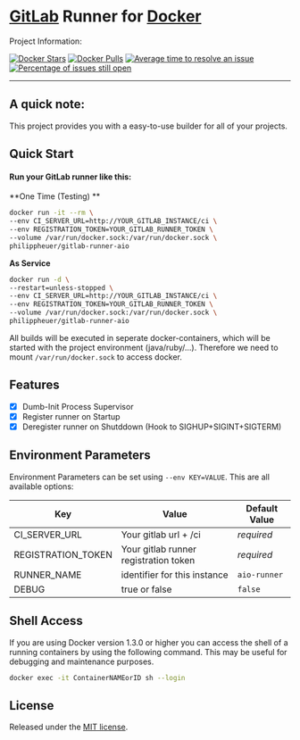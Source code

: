# [GitLab](https://about.gitlab.com/) Runner for [Docker](https://www.docker.com/)

Project Information:

<p align="center">

[![Docker Stars](https://img.shields.io/docker/stars/philippheuer/gitlab-runner-aio.svg?style=flat-square)](https://hub.docker.com/r/philippheuer/gitlab-runner-aio/)
[![Docker Pulls](https://img.shields.io/docker/pulls/philippheuer/gitlab-runner-aio.svg?style=flat-square)](https://hub.docker.com/r/philippheuer/gitlab-runner-aio/)
[![Average time to resolve an issue](http://isitmaintained.com/badge/resolution/philippheuer/docker-gitlab-runner-aio.svg)](http://isitmaintained.com/project/philippheuer/docker-gitlab-runner-aio "Average time to resolve an issue")
[![Percentage of issues still open](http://isitmaintained.com/badge/open/philippheuer/docker-gitlab-runner-aio.svg)](http://isitmaintained.com/project/philippheuer/docker-gitlab-runner-aio "Percentage of issues still open")

</p>

--------

## A quick note:

This project provides you with a easy-to-use builder for all of your projects.

## Quick Start

#### Run your GitLab runner like this:
**One Time (Testing) **
```bash
docker run -it --rm \
--env CI_SERVER_URL=http://YOUR_GITLAB_INSTANCE/ci \
--env REGISTRATION_TOKEN=YOUR_GITLAB_RUNNER_TOKEN \
--volume /var/run/docker.sock:/var/run/docker.sock \
philippheuer/gitlab-runner-aio
```

**As Service**
```bash
docker run -d \
--restart=unless-stopped \
--env CI_SERVER_URL=http://YOUR_GITLAB_INSTANCE/ci \
--env REGISTRATION_TOKEN=YOUR_GITLAB_RUNNER_TOKEN \
--volume /var/run/docker.sock:/var/run/docker.sock \
philippheuer/gitlab-runner-aio
```

All builds will be executed in seperate docker-containers, which will be started with the project environment (java/ruby/...).
Therefore we need to mount `/var/run/docker.sock` to access docker.

## Features
 - [X] Dumb-Init Process Supervisor
 - [X] Register runner on Startup
 - [X] Deregister runner on Shutddown (Hook to SIGHUP+SIGINT+SIGTERM)

## Environment Parameters
Environment Parameters can be set using `--env KEY=VALUE`. This are all available options:

Key | Value | Default Value
--- | --- | ---
CI_SERVER_URL | Your gitlab url + /ci | *required*
REGISTRATION_TOKEN | Your gitlab runner registration token | *required*
RUNNER_NAME | identifier for this instance | `aio-runner`
DEBUG | true or false | `false`

## Shell Access
If you are using Docker version 1.3.0 or higher you can access the shell of a running containers by using the following command. This may be useful for debugging and maintenance purposes.

```bash
docker exec -it ContainerNAMEorID sh --login 
```
 
## License

Released under the [MIT license](./LICENSE).
